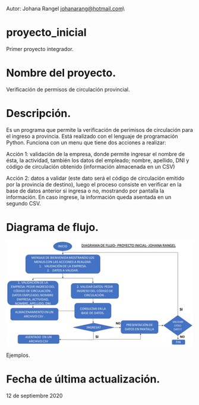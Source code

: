 Autor: Johana Rangel
johanarang@hotmail.com\

# proyecto_inicial
Primer proyecto integrador.

# Nombre del proyecto.
Verificación de permisos de circulación provincial.

# Descripción. 
Es un programa que permite la verificación de perimisos de circulación para el ingreso a provincia. 
Está realizado con el lenguaje de programación Python. Funciona con un menu que tiene dos acciones a realizar:

Acción 1: validación de la empresa, donde permite ingresar el nombre de ésta, la actividad, también los datos del empleado; nombre, apellido, DNI y código de circulación obtenido (información almacenada en un CSV)

Acción 2: datos a validar (este dato será el código de circulación emitido por la provincia de destino), luego el proceso consiste en verificar en la base de datos anterior si ingresa o no, mostrando por pantalla la información. En caso ingrese, la información queda asentada en un segundo CSV.

# Diagrama de flujo.
![Johana Rangel banner](/flujo_proyecto_inicial.jpg)

Ejemplos.

# Fecha de última actualización.
12 de septiembre 2020


